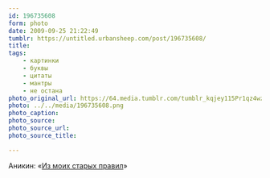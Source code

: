 ```yaml
---
id: 196735608
form: photo
date: 2009-09-25 21:22:49
tumblr: https://untitled.urbansheep.com/post/196735608/
title:
tags:
    - картинки
    - буквы
    - цитаты
    - мантры
    - не остана
photo_original_url: https://64.media.tumblr.com/tumblr_kqjey115Pr1qz4wzio1_500.png
photo: ../../media/196735608.png
photo_caption:
photo_source:
photo_source_url:
photo_source_title:

---
```


<p>Аникин: «<a href="http://friendfeed.com/anykeen/090bdcf7/1-there-no-failure-only-feedback-2-expect">Из моих старых правил</a>»</p>

